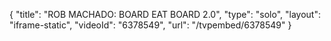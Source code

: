 {
    "title": "ROB MACHADO: BOARD EAT BOARD 2.0",
    "type": "solo",
    "layout": "iframe-static",
    "videoId": "6378549",
    "url": "\/tvpembed\/6378549"
}
